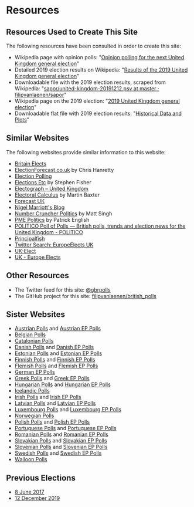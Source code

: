 # Resources

## Resources Used to Create This Site

The following resources have been consulted in order to create this site:

+ Wikipedia page with opinion polls: "[Opinion polling for the next United Kingdom general election](https://en.wikipedia.org/wiki/Opinion_polling_for_the_next_United_Kingdom_general_election)"
+ Detailed 2019 election results on Wikipedia: "[Results of the 2019 United Kingdom general election](https://en.wikipedia.org/wiki/Results_of_the_2019_United_Kingdom_general_election)"
+ Downloadable file with the 2019 election results, scraped from Wikipedia: "[sapor/united-kingdom-20191212.psv at master · filipvanlaenen/sapor](https://github.com/filipvanlaenen/sapor/blob/master/data/gb/united-kingdom-20191212.psv)"
+ Wikipedia page on the 2019 election: "[2019 United Kingdom general election](https://en.wikipedia.org/wiki/2019_United_Kingdom_general_election)"
+ Downloadable flat file with 2019 election results: "[Historical Data and Plots](http://www.electoralcalculus.co.uk/flatfile.html)"

## Similar Websites

The following websites provide similar information to this website:

+ [Britain Elects](http://britainelects.com/)
+ [ElectionForecast.co.uk](http://electionforecast.co.uk/) by Chris Hanretty
+ [Election Polling](http://www.electionpolling.co.uk/polls/general-election)
+ [Elections Etc](https://electionsetc.com/) by Stephen Fisher
+ [Electograph – United Kingdom](https://www.electograph.com/search/label/United%20Kingdom)
+ [Electoral Calculus](http://www.electoralcalculus.co.uk/homepage.html) by Martin Baxter
+ [Forecast UK](http://forecastuk.org.uk/)
+ [Nigel Marriott's Blog](https://marriott-stats.com/nigels-blog/)
+ [Number Cruncher Politics](https://www.ncpolitics.uk/) by Matt Singh
+ [PME Politics](http://www.pmepolitics.co.uk/) by Patrick English
+ [POLITICO Poll of Polls — British polls, trends and election news for the United Kingdom - POLITICO](https://www.politico.eu/europe-poll-of-polls/united-kingdom/)
+ [Principalfish](http://principalfish.co.uk/electionmaps/)
+ [Twitter Search: EuropeElects UK](https://twitter.com/search?q=europeelects%20uk&src=typed_query&f=live)
+ [UK-Elect](http://www.ukelect.co.uk/index.html)
+ [UK - Europe Elects](https://europeelects.eu/european-union/uk/)

## Other Resources

+ The Twitter feed for this site: [@gbrpolls](https://twitter.com/gbrpolls)
+ The GitHub project for this site: [filipvanlaenen/british_polls](https://github.com/filipvanlaenen/british_polls)

## Sister Websites

+ [Austrian Polls](https://filipvanlaenen.github.io/austrian_polls/) and [Austrian EP Polls](https://filipvanlaenen.github.io/austrian_ep_polls/)
+ [Belgian Polls](https://filipvanlaenen.github.io/belgian_polls/)
+ [Catalonian Polls](https://filipvanlaenen.github.io/catalonian_polls/)
+ [Danish Polls](https://filipvanlaenen.github.io/danish_polls/) and [Danish EP Polls](https://filipvanlaenen.github.io/danish_ep_polls/)
+ [Estonian Polls](https://filipvanlaenen.github.io/estonian_polls/) and [Estonian EP Polls](https://filipvanlaenen.github.io/estonian_ep_polls/)
+ [Finnish Polls](https://filipvanlaenen.github.io/finnish_polls/) and [Finnish EP Polls](https://filipvanlaenen.github.io/finnish_ep_polls/)
+ [Flemish Polls](https://filipvanlaenen.github.io/flemish_polls/) and [Flemish EP Polls](https://filipvanlaenen.github.io/flemish_ep_polls/)
+ [German EP Polls](https://filipvanlaenen.github.io/german_ep_polls/)
+ [Greek Polls](https://filipvanlaenen.github.io/greek_polls/) and [Greek EP Polls](https://filipvanlaenen.github.io/greek_ep_polls/)
+ [Hungarian Polls](https://filipvanlaenen.github.io/hungarian_polls/) and [Hungarian EP Polls](https://filipvanlaenen.github.io/hungarian_ep_polls/)
+ [Icelandic Polls](https://filipvanlaenen.github.io/icelandic_polls/)
+ [Irish Polls](https://filipvanlaenen.github.io/irish_polls/) and [Irish EP Polls](https://filipvanlaenen.github.io/irish_ep_polls/)
+ [Latvian Polls](https://filipvanlaenen.github.io/latvian_polls/) and [Latvian EP Polls](https://filipvanlaenen.github.io/latvian_ep_polls/)
+ [Luxembourg Polls](https://filipvanlaenen.github.io/luxembourg_polls/) and [Luxembourg EP Polls](https://filipvanlaenen.github.io/luxembourg_ep_polls/)
+ [Norwegian Polls](https://filipvanlaenen.github.io/norwegian_polls/)
+ [Polish Polls](https://filipvanlaenen.github.io/polish_polls/) and [Polish EP Polls](https://filipvanlaenen.github.io/polish_ep_polls/)
+ [Portuguese Polls](https://filipvanlaenen.github.io/portuguese_polls/) and [Portuguese EP Polls](https://filipvanlaenen.github.io/portuguese_ep_polls/)
+ [Romanian Polls](https://filipvanlaenen.github.io/romanian_polls/) and [Romanian EP Polls](https://filipvanlaenen.github.io/romanian_ep_polls/)
+ [Slovakian Polls](https://filipvanlaenen.github.io/slovakian_polls/) and [Slovakian EP Polls](https://filipvanlaenen.github.io/slovakian_ep_polls/)
+ [Slovenian Polls](https://filipvanlaenen.github.io/slovenian_polls/) and [Slovenian EP Polls](https://filipvanlaenen.github.io/slovenian_ep_polls/)
+ [Swedish Polls](https://filipvanlaenen.github.io/swedish_polls/) and [Swedish EP Polls](https://filipvanlaenen.github.io/swedish_ep_polls/)
+ [Walloon Polls](https://filipvanlaenen.github.io/walloon_polls/)

## Previous Elections

+ [8 June 2017](https://filipvanlaenen.github.io/british_polls_20170608/)
+ [12 December 2019](https://filipvanlaenen.github.io/british_polls_20191212/)

